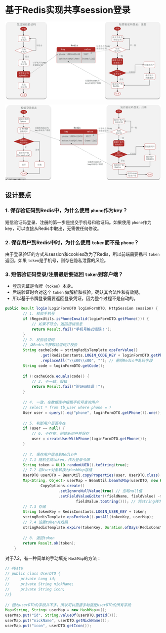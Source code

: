 # 基于Redis实现共享session登录

![img.png](img.png)

![img_1.png](img_1.png)

## 设计要点

### 1. 保存验证码到Redis中，为什么使用 `phone`作为key？

短信验证码登录、注册的第一步是提交手机号和验证码。如果使用 `phone`作为key，可以直接从Redis中取出，无需做任何修改。

### 2. 保存用户到Redis中时，为什么使用 `token`而不是 `phone`？

由于登录验证的方式从session和cookies改为了Redis，所以前端需要携带 `token`返回。如果 `token`是手机号，则存在隐私泄露的风险。

### 3. 短信验证码登录/注册最后要返回 `token`到客户端？

- 登录凭证是令牌（`token`）本身。
- 后端验证时会对这个 `token` 做解析和校验，确认其合法性和有效期。
- 所以基于令牌登录需要返回登录凭证，因为整个过程不是自动的。

```java
public Result login(LoginFormDTO loginFormDTO, HttpSession session) {
        // 1. 校验手机号
        if (RegexUtils.isPhoneInvalid(loginFormDTO.getPhone())) {
            // 如果不符合，返回错误信息
            return Result.fail("手机号格式错误！");
        }
        // 2. 校验验证码
        // 从Redis中获取验证码并校验
        String cacheCode = stringRedisTemplate.opsForValue()
                .get(RedisConstants.LOGIN_CODE_KEY + loginFormDTO.getPhone())
                .replaceAll("\\x00\\x00", ""); // 删除Redis中乱码字段
        String code = loginFormDTO.getCode();

        if (!cacheCode.equals(code)) {
            // 3. 不一致，报错
            return Result.fail("验证码错误！");
        }

        // 4. 一致，在数据库中根据手机号查询用户
        // select * from tb_user where phone = ?
        User user = query().eq("phone", loginFormDTO.getPhone()).one(); // 使用MyBatisPlus

        // 5. 判断用户是否存在
        if (user == null) {
            // 6. 不存在，创建新用户并保存
            user = createUserWithPhone(loginFormDTO.getPhone());
        }

        // 7. 保存用户信息到Redis中
        // 7.1 随机生成token，作为登录令牌
        String token = UUID.randomUUID().toString(true);
        // 7.2 将User对象转换为HashMap存储
        UserDTO userDTO = BeanUtil.copyProperties(user, UserDTO.class);
        Map<String, Object> userMap = BeanUtil.beanToMap(userDTO, new HashMap<>(),
                CopyOptions.create()
                        .setIgnoreNullValue(true) // 忽略null值
                        .setFieldValueEditor((fieldName, fieldValue) ->
                                fieldValue.toString())); // 将String转为Long，否则id的类型对不上
        // 7.3 存储
        String tokenKey = RedisConstants.LOGIN_USER_KEY + token;
        stringRedisTemplate.opsForHash().putAll(tokenKey, userMap);
        // 7.4 设置token有效期
        stringRedisTemplate.expire(tokenKey, Duration.ofDays(RedisConstants.LOGIN_USER_TTL));

        // 8. 返回token
        return Result.ok(token);
    }
```

对于7.2，有一种简单的手动填充 `HashMap`的方法：

```java
// @Data
// public class UserDTO {
//     private Long id;
//     private String nickName;
//     private String icon;
//}

// 因为userDTO的字段并不多，所以可以直接手动装配userDTO的所有字段
Map<String, String> userMap = new HashMap<>();
userMap.put("id", String.valueOf(userDTO.getId()));
userMap.put("nickName", userDTO.getNickName());
userMap.put("icon", userDTO.getIcon());
```